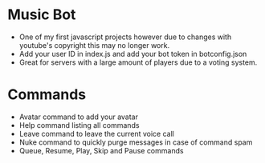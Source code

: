 # Music Bot
- One of my first javascript projects however due to changes with youtube's copyright this may no longer work.
- Add your user ID in index.js and add your bot token in botconfig.json
- Great for servers with a large amount of players due to a voting system.
# Commands
- Avatar command to add your avatar
- Help command listing all commands
- Leave command to leave the current voice call
- Nuke command to quickly purge messages in case of command spam
- Queue, Resume, Play, Skip and Pause commands